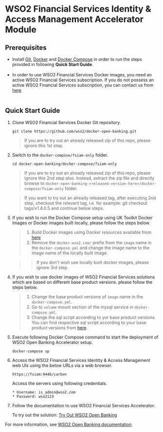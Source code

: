# WSO2 Financial Services Identity & Access Management Accelerator Module


## Prerequisites

 * Install [Git](https://git-scm.com/book/en/v2/Getting-Started-Installing-Git), [Docker](https://www.docker.com/get-docker) and [Docker Compose](https://docs.docker.com/compose/install/#install-compose)
   in order to run the steps provided in following **Quick Start Guide**. <br><br>
 * In order to use WSO2 Financial Services Docker images, you need an active WSO2 Financial Services subscription. If you do not possess an active WSO2
   Financial Services subscription, you can contact us from [here](https://wso2.com/solutions/financial/open-banking/) <br><br> 
 

## Quick Start Guide

1. Clone WSO2 Financial Services Docker Git repository.

    ```
    git clone https://github.com/wso2/docker-open-banking.git
    ```
    > If you are to try out an already released zip of this repo, please ignore this 1st step. 

2. Switch to the `docker-compose/fsiam-only` folder.

    ```
    cd docker-open-banking/docker-compose/fsiam-only
    ```
    > If you are to try out an already released zip of this repo, please ignore this 2nd step also. 
     Instead, extract the zip file and directly browse to `docker-open-banking-<released-version-here>/docker-compose/fsiam-only` folder. 
     
    > If you want to try out an already released tag, after executing 2nd step, checkout the relevant tag, 
     i.e. for example: git checkout tags/v1.4.0.5 and continue below steps.

3. If you wish to run the Docker Compose setup using UK Toolkit Docker Images or Docker images built locally, please follow the steps below.
   > 1. Build Docker images using Docker resources available from [here](../../dockerfiles/) 
   > 2. Remove the `docker.wso2.com/` prefix from the `image` name in the `docker-compose.yml` and change the image name to the image name of the locally built image.

   >> If you don't wish use locally built docker images, please ignore 3rd step.

4. If you wish to use docker images of WSO2 Financial Services solutions which are based on different base product versions. please follow the steps below.
   > 1. Change the base product versions of `image` name in the `docker-compose.yml`.
   > 2. Go to `volume` mount section of the mysql service in `docker-compose.yml`.
   > 3. Change the sql script according to yor base product versions. You can find respective sql script according to your base product versions from [here](../mysql/scripts/).

6. Execute following Docker Compose command to start the deployment of WSO2 Open Banking Accelerator setup.
   ```
   docker-compose up
   ```
7. Access the WSO2 Financial Services Identity & Access Management web UIs using the below URLs via a web browser.
   ```
   https://fsiam:9446/carbon
   ```
  
   Access the servers using following credentials.
   ````  
   * Username: is_admin@wso2.com 
   * Password: wso2123
   ````
8. Follow the documentation to use WSO2 Financial Services Accelerator:

   To try out the solution: [Try Out WSO2 Open Banking](https://ob.docs.wso2.com/en/latest/get-started/quick-start-guide/)

For more information, see [WSO2 Open Banking documentation](https://ob.docs.wso2.com/en/latest/develop/developer-guide/).

